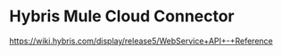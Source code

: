 
Hybris Mule Cloud Connector
=======
https://wiki.hybris.com/display/release5/WebService+API+-+Reference
